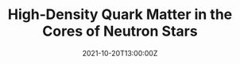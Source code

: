 ---
title: "High‑Density Quark Matter in the Cores of Neutron Stars"
publication: "MIT Particle and Nuclear Seminar (Boston, USA) -- *Invited* seminar" 
event_url: 
authors: 
    - admin
# Talk start and end times.
#   End time can optionally be hidden by prefixing the line with `#`.
date: '2021-10-20T13:00:00Z'
date_end: '2021-10-20T15:00:00Z'
all_day: false
# Schedule page publish date (NOT talk date).
publishDate: '2017-03-20T00:00:00Z'

tags: []

# Is this a featured talk? (true/false)
featured: true

url_slides: ""
---